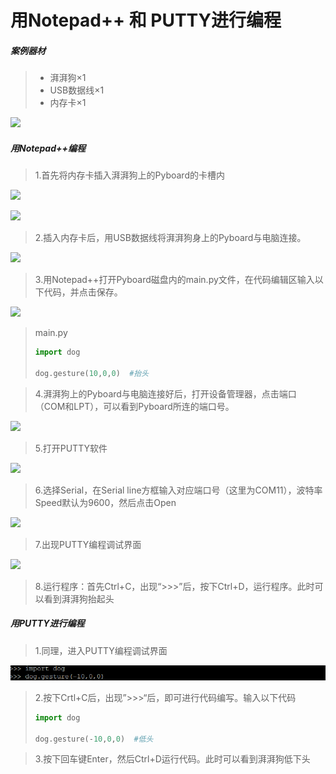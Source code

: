 # 用Notepad++ 和 PUTTY进行编程

##### 案例器材

>* 湃湃狗×1
>* USB数据线×1
>* 内存卡×1

![](/pic/ch3/3.2.1/1.png)

##### 用Notepad++编程

>1.首先将内存卡插入湃湃狗上的Pyboard的卡槽内

![](/pic/ch3/3.2.1/2.png)

![](/pic/ch3/3.2.1/3.png)

>2.插入内存卡后，用USB数据线将湃湃狗身上的Pyboard与电脑连接。

![](/pic/ch3/3.2.1/4.png)

>3.用Notepad++打开Pyboard磁盘内的main.py文件，在代码编辑区输入以下代码，并点击保存。

![](/pic/ch3/3.2.1/5.png)

>main.py
>
>
>```python
>import dog
>
>dog.gesture(10,0,0)  #抬头
>```

>4.湃湃狗上的Pyboard与电脑连接好后，打开设备管理器，点击端口（COM和LPT），可以看到Pyboard所连的端口号。

![](/pic/ch3/3.2.1/7.png)

>5.打开PUTTY软件

![](/pic/ch3/3.2.1/8.png)

>6.选择Serial，在Serial line方框输入对应端口号（这里为COM11），波特率Speed默认为9600，然后点击Open

![](/pic/ch3/3.2.1/9.png)

>7.出现PUTTY编程调试界面

![](/pic/ch3/3.2.1/10.png)

>8.运行程序：首先Ctrl+C，出现“>>>”后，按下Ctrl+D，运行程序。此时可以看到湃湃狗抬起头

##### 用PUTTY进行编程

>1.同理，进入PUTTY编程调试界面

![](/pic/ch3/3.2.1/12.png)

>2.按下Crtl+C后，出现”>>>“后，即可进行代码编写。输入以下代码
>
>```python
>import dog
>
>dog.gesture(-10,0,0)  #低头
>```

>3.按下回车键Enter，然后Ctrl+D运行代码。此时可以看到湃湃狗低下头
